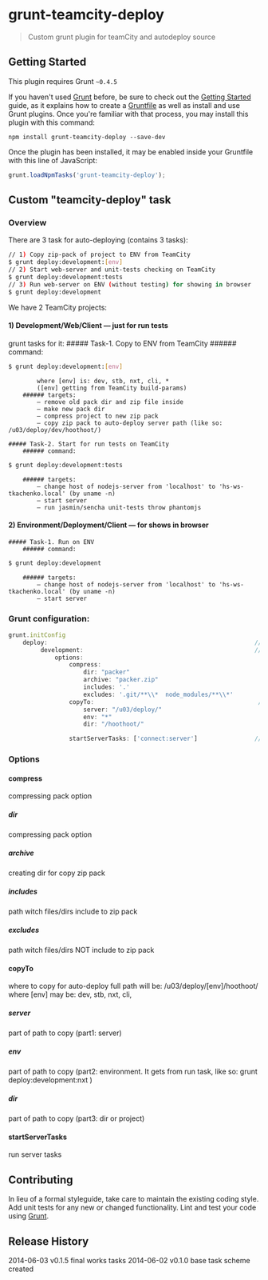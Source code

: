 # grunt-teamcity-deploy

> Custom grunt plugin for teamCity and autodeploy source

## Getting Started
This plugin requires Grunt `~0.4.5`

If you haven't used [Grunt](http://gruntjs.com/) before, be sure to check out the [Getting Started](http://gruntjs.com/getting-started) guide, as it explains how to create a [Gruntfile](http://gruntjs.com/sample-gruntfile) as well as install and use Grunt plugins. Once you're familiar with that process, you may install this plugin with this command:

```shell
npm install grunt-teamcity-deploy --save-dev
```

Once the plugin has been installed, it may be enabled inside your Gruntfile with this line of JavaScript:

```js
grunt.loadNpmTasks('grunt-teamcity-deploy');
```

## Custom "teamcity-deploy" task

### Overview
There are 3 task for auto-deploying (contains 3 tasks):

```bash
// 1) Copy zip-pack of project to ENV from TeamCity 
$ grunt deploy:development:[env]
// 2) Start web-server and unit-tests checking on TeamCity
$ grunt deploy:development:tests
// 3) Run web-server on ENV (without testing) for showing in browser
$ grunt deploy:development
```

We have 2 TeamCity projects:

#### 1) Development/Web/Client — just for run tests
grunt tasks for it:
    ##### Task-1. Copy to ENV from TeamCity 
        ###### command:
```bash
$ grunt deploy:development:[env]
```
            where [env] is: dev, stb, nxt, cli, * 
            ([env] getting from TeamCity build-params)
        ###### targets:
            — remove old pack dir and zip file inside
            — make new pack dir
            — compress project to new zip pack
            — copy zip pack to auto-deploy server path (like so: /u03/deploy/dev/hoothoot/)

    ##### Task-2. Start for run tests on TeamCity 
        ###### command:
```bash
$ grunt deploy:development:tests
```
        ###### targets:
            — change host of nodejs-server from 'localhost' to 'hs-ws-tkachenko.local' (by uname -n)
            — start server
            — run jasmin/sencha unit-tests throw phantomjs 

#### 2) Environment/Deployment/Client — for shows in browser
    ##### Task-1. Run on ENV
        ###### command:
```bash
$ grunt deploy:development
```
        ###### targets:
            — change host of nodejs-server from 'localhost' to 'hs-ws-tkachenko.local' (by uname -n)
            — start server

###  Grunt configuration:

```js
grunt.initConfig
    deploy:                                                          // deploy task
         development:                                                // deploy:development configeration (it is just a task, and could be more then one) 
             options:
                 compress:
                     dir: "packer"
                     archive: "packer.zip"
                     includes: '.'
                     excludes: '.git/**\\*  node_modules/**\\*'
                 copyTo:                                              // full path will be: /u03/deploy/[env]/hoothoot/
                     server: "/u03/deploy/"
                     env: "*" 
                     dir: "/hoothoot/"

                 startServerTasks: ['connect:server']                // run server tasks 
```

### Options

#### compress
compressing pack option

##### dir
compressing pack option

##### archive
creating dir for copy zip pack

##### includes
path witch files/dirs include to zip pack

##### excludes
path witch files/dirs NOT include to zip pack

#### copyTo
where to copy for auto-deploy
full path will be: /u03/deploy/[env]/hoothoot/ 
where [env] may be: dev, stb, nxt, cli,

##### server
part of path to copy (part1: server)

##### env
part of path to copy (part2: environment. It gets from run task, like so: grunt deploy:development:nxt )  

##### dir
part of path to copy (part3: dir or project)  

#### startServerTasks
run server tasks 

## Contributing
In lieu of a formal styleguide, take care to maintain the existing coding style. Add unit tests for any new or changed functionality. Lint and test your code using [Grunt](http://gruntjs.com/).

## Release History
2014-06-03  v0.1.5   final works tasks
2014-06-02  v0.1.0   base task scheme created
